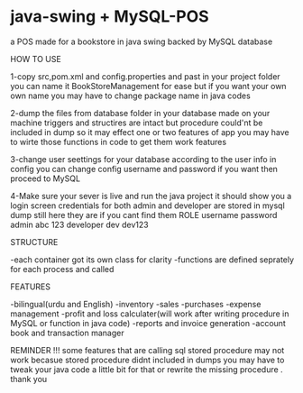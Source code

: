# java-swing + MySQL-POS
a POS made for a bookstore in java swing backed by MySQL database 

HOW TO USE 

1-copy src,pom.xml and config.properties and past in your project folder 
you can name it BookStoreManagement for ease but if you want your own own name you may have to change package name in java codes 

2-dump the files from database folder in your database made on your machine 
triggers and structires are intact but procedure could'nt be included in dump so it may effect one or two features of app you may have to wirte those functions in code to get them work 
features

3-change user  seettings for your database according to the user info in config you can change config username and password if you want then proceed to MySQL 

4-Make sure your sever is live and run the java project it should show you a login screen 
credentials for both admin and developer are stored in mysql dump 
still here they are if you cant find them 
ROLE    username  password
admin     abc     	123	
developer dev    	dev123	


STRUCTURE

-each container got its own class for clarity
-functions are defined seprately for each process and called 

FEATURES

-bilingual(urdu and English)
-inventory
-sales
-purchases
-expense management 
-profit and loss calculater(will work after writing procedure in MySQL or function in java code)
-reports and invoice generation
-account book and transaction manager

REMINDER !!!
some features that are calling sql stored procedure may not work becasue stored procedure didnt included in dumps you may have to tweak your java code a little bit for that or rewrite the missing procedure . thank you
